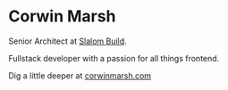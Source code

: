 # Corwin Marsh

Senior Architect at [Slalom Build](https://www.slalombuild.com/).

Fullstack developer with a passion for all things frontend.

Dig a little deeper at [corwinmarsh.com](https://www.corwinmarsh.com)

